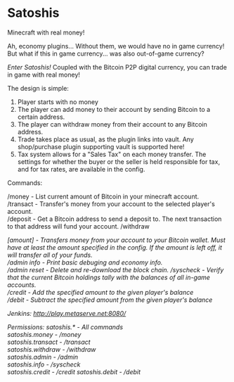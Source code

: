 Satoshis
========

Minecraft with real money!  

Ah, economy plugins... Without them, we would have no in game currency! But what if this in game currency... was also out-of-game currency?  

*Enter Satoshis!*
Coupled with the Bitcoin P2P digital currency, you can trade in game with real money!

The design is simple:  
1) Player starts with no money  
2) The player can add money to their account by sending Bitcoin to a certain address.  
3) The player can withdraw money from their account to any Bitcoin address.  
4) Trade takes place as usual, as the plugin links into vault. Any shop/purchase plugin supporting vault is supported here!  
5) Tax system allows for a "Sales Tax" on each money transfer. The settings for whether the buyer or the seller is held responsible for tax, and for tax rates, are available in the config.  

Commands:  

/money - List current amount of Bitcoin in your minecraft account.  
/transact <player> <amount> - Transfer's money from your account to the selected player's account.  
/deposit - Get a Bitcoin address to send a deposit to. The next transaction to that address will fund your account.
/withdraw <address> [amount] - Transfers money from your account to your Bitcoin wallet. Must have at least the amount specified in the config. If the amount is left off, it will transfer all of your funds.  
/admin info - Print basic debuging and economy info.  
/admin reset - Delete and re-download the block chain.
/syscheck - Verify that the current Bitcoin holdings tally with the balances of all in-game accounts.  
/credit <player> <amount> - Add the specified amount to the given player's balance  
/debit <player> <amount> - Subtract the specified amount from the given player's balance  

Jenkins: http://play.metaserve.net:8080/

Permissions:
satoshis.* - All commands  
satoshis.money - /money  
satoshis.transact - /transact  
satoshis.withdraw - /withdraw  
satoshis.admin - /admin  
satoshis.info - /syscheck  
satoshis.credit - /credit
satoshis.debit - /debit
